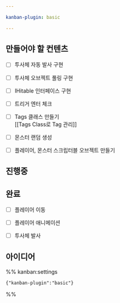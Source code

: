 ```yaml
---

kanban-plugin: basic

---
```


## 만들어야 할 컨텐츠

- [ ] 투사체 자동 발사 구현
- [ ] 투사체 오브젝트 풀링  구현
- [ ] IHitable 인터페이스 구현
- [ ] 트리거 엔터 체크
- [ ] Tags 클래스 만들기<br>[[Tags Class로 Tag 관리]]
- [ ] 몬스터 랜덤 생성
- [ ] 플레이어, 몬스터 스크립터블 오브젝트 만들기


## 진행중



## 완료

- [ ] 플레이어 이동
- [ ] 플레이어 애니메이션
- [ ] 투사체 발사


## 아이디어





%% kanban:settings
```
{"kanban-plugin":"basic"}
```
%%